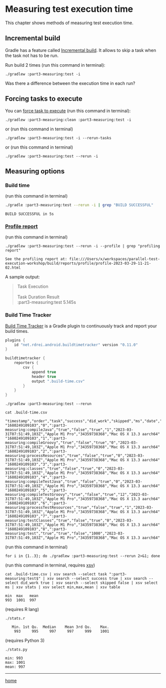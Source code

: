 # Measuring test execution time

This chapter shows methods of measuring test execution time.

## Incremental build

Gradle has a feature
called [Incremental build](https://docs.gradle.org/current/userguide/incremental_build.html#incremental_build). It
allows to skip a task when the task not has to be run.

Run build 2 times (run this command in terminal):

`./gradlew :part3-measuring:test -i`

Was there a difference between the execution time in each run?

## Forcing tasks to execute

You can [force task to execute](https://docs.gradle.org/current/userguide/command_line_interface.html#sec:rerun_tasks)
(run this command in terminal):

`./gradlew :part3-measuring:clean :part3-measuring:test -i`

or (run this command in terminal)

`./gradlew :part3-measuring:test -i --rerun-tasks`

or (run this command in terminal)

`./gradlew :part3-measuring:test --rerun -i`

## Measuring options

### Build time

(run this command in terminal)

```bash
./gradle :part3-measuring:test --rerun -i | grep "BUILD SUCCESSFUL"
```

```
BUILD SUCCESSFUL in 5s
```

### [Profile report](https://docs.gradle.org/current/userguide/inspect.html#profile_report)

(run this command in terminal)

```shell
./gradlew :part3-measuring:test --rerun -i --profile | grep "profiling report"
```

```
See the profiling report at: file:///Users/x/workspaces/parallel-test-execution-workshop/build/reports/profile/profile-2023-03-29-11-21-02.html
```

A sample output:
> Task Execution\
> \
> Task Duration Result\
:part3-measuring:test 5.145s

### Build Time Tracker

[Build Time Tracker](https://github.com/passy/build-time-tracker-plugin) is a Gradle plugin to continuously track and
report your build times.

```gradle
plugins {
	id "net.rdrei.android.buildtimetracker" version "0.11.0"
}

buildtimetracker {
    reporters {
        csv {
            append true
            header true
            output ".build-time.csv"
        }
    }
}
```

`./gradlew :part3-measuring:test --rerun`

```shell
cat .build-time.csv
```

```csv
"timestamp","order","task","success","did_work","skipped","ms","date","cpu","memory","os"
"1680249109103","0",":part3-measuring:compileJava","true","false","true","1","2023-03-31T07:51:49,103Z","Apple M1 Pro","34359738368","Mac OS X 13.3 aarch64"
"1680249109103","1",":part3-measuring:compileGroovy","true","false","true","0","2023-03-31T07:51:49,103Z","Apple M1 Pro","34359738368","Mac OS X 13.3 aarch64"
"1680249109103","2",":part3-measuring:processResources","true","false","true","0","2023-03-31T07:51:49,103Z","Apple M1 Pro","34359738368","Mac OS X 13.3 aarch64"
"1680249109103","3",":part3-measuring:classes","true","false","true","0","2023-03-31T07:51:49,103Z","Apple M1 Pro","34359738368","Mac OS X 13.3 aarch64"
"1680249109103","4",":part3-measuring:compileTestJava","true","false","true","0","2023-03-31T07:51:49,103Z","Apple M1 Pro","34359738368","Mac OS X 13.3 aarch64"
"1680249109103","5",":part3-measuring:compileTestGroovy","true","false","true","12","2023-03-31T07:51:49,103Z","Apple M1 Pro","34359738368","Mac OS X 13.3 aarch64"
"1680249109103","6",":part3-measuring:processTestResources","true","false","true","1","2023-03-31T07:51:49,103Z","Apple M1 Pro","34359738368","Mac OS X 13.3 aarch64"
"1680249109103","7",":part3-measuring:testClasses","true","false","true","0","2023-03-31T07:51:49,103Z","Apple M1 Pro","34359738368","Mac OS X 13.3 aarch64"
"1680249109103","8",":part3-measuring:test","true","true","false","1000","2023-03-31T07:51:49,103Z","Apple M1 Pro","34359738368","Mac OS X 13.3 aarch64"
```

(run this command in terminal)

```shell
for i in {1..3}; do ./gradlew :part3-measuring:test --rerun 2>&1; done
```

(run this command in terminal, requires [xsv](https://github.com/BurntSushi/xsv))

```shell
cat .build-time.csv | xsv search --select task ":part3-measuring:test$" | xsv search --select success true | xsv search --select did_work true | xsv search --select skipped false | xsv select ms | xsv stats | xsv select min,max,mean | xsv table
```

```
min  max   mean
993  1001  997
```

(requires R lang)

```shell
./stats.r
```

```
   Min. 1st Qu.  Median    Mean 3rd Qu.    Max. 
    993     995     997     997     999    1001 
```

(requires Python 3)

```shell
./stats.py
```

```
min: 993
max: 1001
mean: 997
```

---

[home](../README.md)
